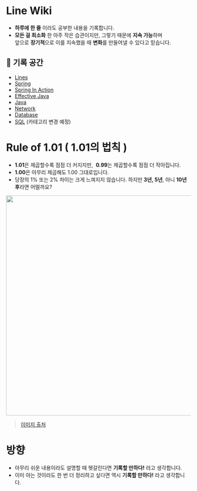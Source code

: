 # Line Wiki

- **하루에 한 줄** 이라도 공부한 내용을 기록합니다.
- **모든 걸 최소화** 한 아주 작은 습관이지만, 그렇기 때문에 **지속 가능**하며 <br>
  앞으로 **장기적**으로 이를 지속했을 때 **변화**를 만들어낼 수 있다고 믿습니다.

## 📓 기록 공간

- [Lines](https://github.com/bky373/line-snipets/blob/main/Lines.md#Lines)
- [Spring](https://github.com/bky373/line-wiki/blob/main/Spring.md#Spring)
- [Spring In Action](https://github.com/bky373/line-wiki/blob/main/Spring_In_Action.md#Spring-In-Action)
- [Effective Java](https://github.com/bky373/line-wiki/blob/main/Effective_Java.md#Effective-Java)
- [Java](https://github.com/bky373/line-wiki/blob/main/Java.md#Java)
- [Network](https://github.com/bky373/line-wiki/blob/main/Network.md#Network)
- [Database](https://github.com/bky373/line-wiki/blob/main/Database.md#Database)
- [SQL](https://github.com/bky373/line-wiki/blob/main/SQL.md#SQL)  (카테고리 변경 예정)


# Rule of 1.01 ( 1.01의 법칙 )

- **1.01**은 제곱할수록 점점 더 커지지만, &nbsp;**0.99**는 제곱할수록 점점 더 작아집니다.
- **1.00**은 아무리 제곱해도 1.00 그대로입니다.
- 당장의 1% 또는 2% 차이는 크게 느껴지지 않습니다. 하지만 **3년, 5년**, 아니 **10년 후**라면 어떨까요?
 
<img src=https://user-images.githubusercontent.com/49539592/124255372-0c54dc80-db65-11eb-8aa6-b4b3a2f5abf5.png width=600 />

> [이미지 출처](http://www.iboram.co.kr/bbs/board.php?bo_table=guide&wr_id=4)


# 방향

- 아무리 쉬운 내용이라도 설명할 때 헷갈린다면 **기록할 만하다!** 라고 생각합니다. 
- 이미 아는 것이라도 한 번 더 정리하고 싶다면 역시 **기록할 만하다!** 라고 생각합니다. 
